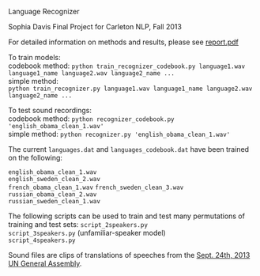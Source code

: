 Language Recognizer

Sophia Davis
Final Project for Carleton NLP, Fall 2013


For detailed information on methods and results, please see [report.pdf](http://sophiadavis.github.io/recognizer/report.pdf)


To train models:  
    codebook method:
        `python train_recognizer_codebook.py language1.wav language1_name language2.wav language2_name ...`  
    simple method:  
        `python train_recognizer.py language1.wav language1_name language2.wav language2_name ...`

To test sound recordings:  
    codebook method: `python recognizer_codebook.py 'english_obama_clean_1.wav'`  
    simple method: `python recognizer.py 'english_obama_clean_1.wav'`  
    
The current `languages.dat` and `languages_codebook.dat` have been trained on the following:  
 
`english_obama_clean_1.wav`  
`english_sweden_clean_2.wav`  
`french_obama_clean_1.wav` 
`french_sweden_clean_3.wav`  
`russian_obama_clean_2.wav`  
`russian_sweden_clean_1.wav`  


The following scripts can be used to train and test many permutations of training and test sets:
    `script_2speakers.py`  
    `script_3speakers.py` (unfamiliar-speaker model)   
    `script_4speakers.py`   
    
Sound files are clips of translations of speeches from the [Sept. 24th, 2013 UN General Assembly](http://gadebate.un.org/).
